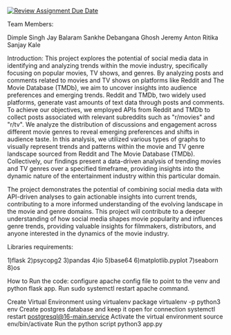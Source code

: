 [![Review Assignment Due Date](https://classroom.github.com/assets/deadline-readme-button-24ddc0f5d75046c5622901739e7c5dd533143b0c8e959d652212380cedb1ea36.svg)](https://classroom.github.com/a/QM6TDYML)

Team Members:

Dimple Singh
Jay Balaram Sankhe
Debangana Ghosh
Jeremy Anton
Ritika Sanjay Kale


Introduction: This project explores the potential of social media data in identifying and analyzing trends within the movie industry, specifically focusing on popular movies, TV shows, and genres. By analyzing posts and comments related to movies and TV shows on platforms like Reddit and The Movie Database (TMDb), we aim to uncover insights into audience preferences and emerging trends.
Reddit and TMDb, two widely used platforms, generate vast amounts of text data through posts and comments. To achieve our objectives, we employed APIs from Reddit and TMDb to collect posts associated with relevant subreddits such as "r/movies" and "r/tv".
We analyze the distribution of discussions and engagement across different movie genres to reveal emerging preferences and shifts in audience taste. 
In this analysis, we utilized various types of graphs to visually represent trends and patterns within the movie and TV genre landscape sourced from Reddit and The Movie Database (TMDb). Collectively, our findings present a data-driven analysis of trending movies and TV genres over a specified timeframe, providing insights into the dynamic nature of the entertainment industry within this particular domain. 

The project demonstrates the potential of combining social media data with API-driven analyses to gain actionable insights into current trends, contributing to a more informed understanding of the evolving landscape in the movie and genre domains. 
This project will contribute to a deeper understanding of how social media shapes movie popularity and influences genre trends, providing valuable insights for filmmakers, distributors, and anyone interested in the dynamics of the movie industry.

Libraries requirements:

1)flask
2)psycopg2
3)pandas
4)io
5)base64
6)matplotlib.pyplot
7)seaborn
8)os



How to Run the code:
configure apache config file to point to the venv and python flask app. 
Run sudo systemctl restart apache command. 

Create Virtual Environment using virtualenv package
virtualenv -p python3 env
Create postgres database and keep it open for connection
systemctl restart postgresql@16-main.service
Activate the virtual environment
 source env/bin/activate
Run the python script
python3 app.py


